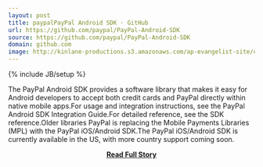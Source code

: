 ```yaml
---
layout: post
title: paypalPayPal Android SDK · GitHub
url: https://github.com/paypal/PayPal-Android-SDK
source: https://github.com/paypal/PayPal-Android-SDK
domain: github.com
image: http://kinlane-productions.s3.amazonaws.com/ap-evangelist-site/curated/screenshots/8759_github_com.png
---
```

{% include JB/setup %}<p>The PayPal Android SDK provides a software library that makes it easy for Android developers to accept both credit cards and PayPal directly within native mobile apps.For usage and integration instructions, see the PayPal Android SDK Integration Guide.For detailed reference, see the SDK reference.Older libraries PayPal is replacing the Mobile Payments Libraries (MPL) with the PayPal iOS/Android SDK.The PayPal iOS/Android SDK is currently available in the US, with more country support coming soon.</p>
<center><p><a href="https://github.com/paypal/PayPal-Android-SDK" style='padding:25px; font-sze:18px; font-weight: bold;'>Read Full Story</a></p></center>
